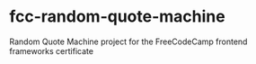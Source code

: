 # fcc-random-quote-machine
Random Quote Machine project for the FreeCodeCamp frontend frameworks certificate
